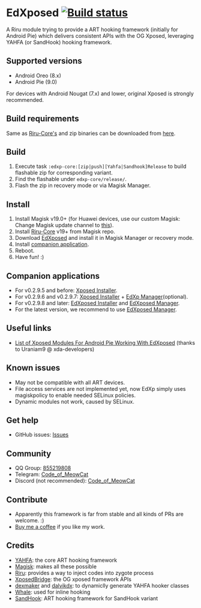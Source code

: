 # EdXposed [![Build status](https://ci.appveyor.com/api/projects/status/qu3vj1d64nqia1b8/branch/master?svg=true)](https://ci.appveyor.com/project/ElderDrivers/edxposed/branch/master)

A Riru module trying to provide a ART hooking framework (initially for Android Pie) which delivers consistent APIs with the OG Xposed, leveraging YAHFA (or SandHook) hooking framework.

## Supported versions

- Android Oreo (8.x) 
- Android Pie (9.0)

For devices with Android Nougat (7.x) and lower, original Xposed is strongly recommended.

## Build requirements

Same as [Riru-Core's](https://github.com/RikkaApps/Riru/blob/master/README.md#build-requirements)
and zip binaries can be downloaded from [here](http://gnuwin32.sourceforge.net/packages/zip.htm).

## Build

1. Execute task `:edxp-core:[zip|push][Yahfa|Sandhook]Release` to build flashable zip for corresponding variant.
2. Find the flashable under `edxp-core/release/`.
3. Flash the zip in recovery mode or via Magisk Manager.

## Install

1. Install Magisk v19.0+ (for Huawei devices, use our custom Magisk: Change Magisk update channel to [this](http://edxp.meowcat.org/repo/version.json)).
2. Install [Riru-Core](https://github.com/RikkaApps/Riru/releases) v19+ from Magisk repo.
3. Download [EdXposed](https://github.com/solohsu/EdXposed/releases) and install it in Magisk Manager or recovery mode.
4. Install [companion application](#companion-applications).
4. Reboot.
5. Have fun! :)

## Companion applications

- For v0.2.9.5 and before: [Xposed Installer](https://github.com/DVDAndroid/XposedInstaller).
- For v0.2.9.6 and v0.2.9.7: [Xposed Installer](https://github.com/DVDAndroid/XposedInstaller) + [EdXp Manager](https://github.com/solohsu/EdXpManager)(optional).
- For v0.2.9.8 and later: [EdXposed Installer](https://github.com/solohsu/XposedInstaller) and [EdXposed Manager](https://github.com/ElderDrivers/EdXposedManager).
- For the latest version, we recommend to use [EdXposed Manager](https://github.com/ElderDrivers/EdXposedManager).

## Useful links

- [List of Xposed Modules For Android Pie Working With EdXposed](https://forum.xda-developers.com/xposed/list-xposed-modules-android-pie-ed-t3892768) (thanks to Uraniam9 @ xda-developers)

## Known issues

- May not be compatible with all ART devices.
- File access services are not implemented yet, now EdXp simply uses magiskpolicy to enable needed SELinux policies.
- Dynamic modules not work, caused by SELinux.

## Get help

- GitHub issues: [Issues](https://github.com/solohsu/EdXposed/issues/)

## Community

- QQ Group: [855219808](http://shang.qq.com/wpa/qunwpa?idkey=fae42a3dba9dc758caf63e971be2564e67bf7edd751a2ff1c750478b0ad1ca3f)
- Telegram: [Code_of_MeowCat](http://t.me/Code_of_MeowCat)
- Discord (not recommended): [Code_of_MeowCat](https://discord.gg/Hag6gNh)

## Contribute

- Apparently this framework is far from stable and all kinds of PRs are welcome. :)
- [Buy me a coffee](https://www.paypal.me/givin2u) if you like my work.

## Credits 

- [YAHFA](https://github.com/rk700/YAHFA): the core ART hooking framework
- [Magisk](https://github.com/topjohnwu/Magisk/): makes all these possible
- [Riru](https://github.com/RikkaApps/Riru): provides a way to inject codes into zygote process
- [XposedBridge](https://github.com/rovo89/XposedBridge): the OG xposed framework APIs
- [dexmaker](https://github.com/linkedin/dexmaker) and [dalvikdx](https://github.com/JakeWharton/dalvik-dx): to dynamiclly generate YAHFA hooker classes
- [Whale](https://github.com/asLody/whale): used for inline hooking
- [SandHook](https://github.com/ganyao114/SandHook/): ART hooking framework for SandHook variant

